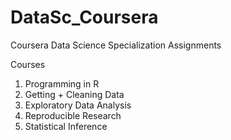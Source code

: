 # DataSc_Coursera
Coursera Data Science Specialization Assignments

Courses

1. Programming in R
2. Getting + Cleaning Data
3. Exploratory Data Analysis
4. Reproducible Research
5. Statistical Inference
